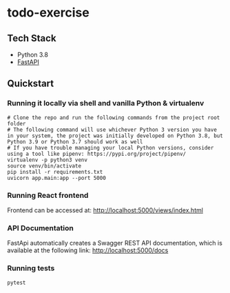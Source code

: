 # todo-exercise

## Tech Stack
- Python 3.8
- [FastAPI](https://fastapi.tiangolo.com/)
 
## Quickstart
### Running it locally via shell and vanilla Python & virtualenv 
```shell script
# Clone the repo and run the following commands from the project root folder
# The following command will use whichever Python 3 version you have in your system, the project was initially developed on Python 3.8, but Python 3.9 or Python 3.7 should work as well 
# If you have trouble managing your local Python versions, consider using a tool like pipenv: https://pypi.org/project/pipenv/
virtualenv -p python3 venv
source venv/bin/activate
pip install -r requirements.txt
uvicorn app.main:app --port 5000
```

### Running React frontend
Frontend can be accessed at: [http://localhost:5000/views/index.html](http://localhost:5000/views/index.html)

### API Documentation
FastApi automatically creates a Swagger REST API documentation, which is available at the following link: 
[http://localhost:5000/docs](http://localhost:5000/docs)

### Running tests
```shell script
pytest
```
